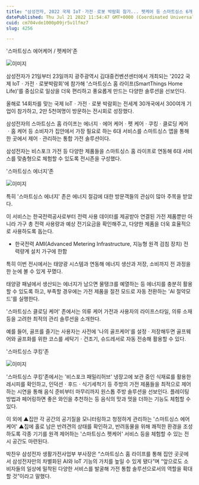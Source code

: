 ```yaml
---
title: "삼성전자, 2022 국제 IoTㆍ가전ㆍ로봇 박람회 참가... 펫케어 등 스마트싱스 6개 전시존 구성"
datePublished: Thu Jul 21 2022 11:54:47 GMT+0000 (Coordinated Universal Time)
cuid: cm704vde1000p09jr5v1lfmz7
slug: 4256

---
```



'스마트싱스 에어케어 / 펫케어'존

![이미지](https://cdn.hashnode.com/res/hashnode/image/upload/v1739257263546/32ff0790-e595-4247-9c2e-958d93eae64f.jpeg)

삼성전자가 21일부터 23일까지 광주광역시 김대중컨벤션센터에서 개최되는 '2022 국제 IoTㆍ가전ㆍ로봇박람회'에 참가해 '스마트싱스 홈 라이프(SmartThings Home Life)'를 중심으로 일상을 더욱 편리하고 풍요롭게 만드는 다양한 솔루션을 선보인다.

올해로 14회차를 맞는 국제 IoTㆍ가전ㆍ로봇 박람회는 전세계 30개국에서 300여개 기업이 참가하고, 2만 5천여명이 방문하는 전시회로 성장했다.

삼성전자의 스마트싱스 홈 라이프는 에너지ㆍ에어 케어ㆍ펫 케어ㆍ쿠킹ㆍ클로딩 케어ㆍ홈 케어 등 소비자가 집안에서 가장 필요로 하는 6대 서비스를 스마트싱스 앱을 통해 한 곳에서 제어ㆍ관리하는 통합 가전 솔루션이다.

삼성전자는 비스포크 가전 등 다양한 제품들을 스마트싱스 홈 라이프로 연동해 6대 서비스를 맞춤형으로 체험할 수 있도록 전시존을 구성했다.

'스마트싱스 에너지'존

![이미지](https://cdn.hashnode.com/res/hashnode/image/upload/v1739257265690/51fd327e-2e22-4f21-b7c8-2ea5f65ff221.jpeg)

특히 '스마트싱스 에너지' 존은 에너지 절감에 대한 방문객들의 관심이 많아 주목을 받았다.

이 서비스는 한국전력공사로부터 전력 사용 데이터를 제공받아 연결된 가전 제품뿐만 아니라 가구 총 전력 사용량과 예상 전기요금을 확인해주고, 다양한 제품을 더욱 효율적으로 사용하도록 돕는다.

* 한국전력 AMI(Advanced Metering Infrastructure, 지능형 원격 검침 장치) 전력량계 설치 가구에 한함

특히 이번 전시에서는 태양광 시스템과 연동해 에너지 생산과 저장, 소비까지 전 과정을 한 눈에 볼 수 있게 꾸몄다.

태양광 패널에서 생산되는 에너지가 남으면 물탱크를 예열하는 등 에너지를 충분히 활용할 수 있도록 하고, 부족할 경우에는 가전 제품을 절전 모드로 자동 전환하는 'AI 절약모드'를 실행한다.

'스마트싱스 클로딩 케어' 존에서는 의류 케어 가전과 사용자의 라이프스타일, 의류 소재 등을 고려한 최적의 관리 솔루션을 소개한다.

예를 들어, 골프를 즐기는 사용자는 사전에 '나의 골프케어'를 설정ㆍ저장해두면 골프웨어와 골프화를 위한 코스를 세탁기ㆍ건조기, 슈드레서로 자동 전송해 활용할 수 있다.

'스마트싱스 쿠킹'존

![이미지](https://cdn.hashnode.com/res/hashnode/image/upload/v1739257267325/5eb6cff0-4eae-46c5-a6ec-c4b2a254566b.jpeg)

'스마트싱스 쿠킹'존에서는 '비스포크 패밀리허브' 냉장고에 보관 중인 식재료를 활용한 레시피를 확인하고, 인덕션ㆍ후드ㆍ식기세척기 등 주방의 가전 제품들을 최적으로 제어하는 시연을 통해 음식 준비부터 마무리까지 원스톱 주방 솔루션을 선보인다. 플레이팅 방법과 페어링하면 좋은 와인을 추천하는 등 음식의 맛과 멋을 더하는 기능도 체험할 수 있다.

이 외에 ▲집안 각 공간의 공기질을 모니터링하고 청정하게 관리하는 '스마트싱스 에어케어' ▲집에 홀로 남은 반려견의 상태를 확인하고, 반려동물을 위해 쾌적한 환경을 조성하도록 각종 기기를 원격 제어하는 '스마트싱스 펫케어' 서비스 등을 체험할 수 있는 전시 공간도 마련된다.

박찬우 삼성전자 생활가전사업부 부사장은 “스마트싱스 홈 라이프를 통해 집안 곳곳에서 삼성전자만의 차별화된 AI와 IoT 기능의 가치를 높일 수 있게 됐다”며 “앞으로도 소비자들의 일상에 밀착된 다양한 서비스를 발굴해 가전 통합 솔루션으로서의 역할을 확대할 것”이라고 말했다.